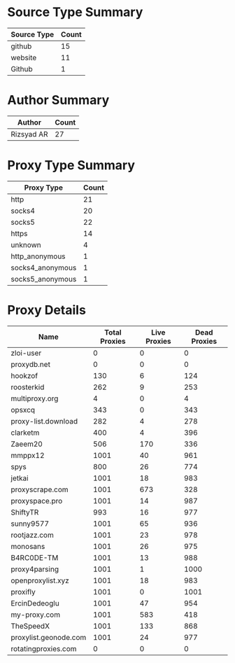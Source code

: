 # Source Type Summary

| Source Type | Count |
|-------------|-------|
| github | 15 |
| website | 11 |
| Github | 1 |


# Author Summary

| Author | Count |
|--------|-------|
| Rizsyad AR | 27 |


# Proxy Type Summary

| Proxy Type | Count |
|------------|-------|
| http | 21 |
| socks4 | 20 |
| socks5 | 22 |
| https | 14 |
| unknown | 4 |
| http_anonymous | 1 |
| socks4_anonymous | 1 |
| socks5_anonymous | 1 |


# Proxy Details

| Name | Total Proxies | Live Proxies | Dead Proxies |
|------|---------------|--------------|---------------|
| zloi-user | 0 | 0 | 0 |
| proxydb.net | 0 | 0 | 0 |
| hookzof | 130 | 6 | 124 |
| roosterkid | 262 | 9 | 253 |
| multiproxy.org | 4 | 0 | 4 |
| opsxcq | 343 | 0 | 343 |
| proxy-list.download | 282 | 4 | 278 |
| clarketm | 400 | 4 | 396 |
| Zaeem20 | 506 | 170 | 336 |
| mmppx12 | 1001 | 40 | 961 |
| spys | 800 | 26 | 774 |
| jetkai | 1001 | 18 | 983 |
| proxyscrape.com | 1001 | 673 | 328 |
| proxyspace.pro | 1001 | 14 | 987 |
| ShiftyTR | 993 | 16 | 977 |
| sunny9577 | 1001 | 65 | 936 |
| rootjazz.com | 1001 | 23 | 978 |
| monosans | 1001 | 26 | 975 |
| B4RC0DE-TM | 1001 | 13 | 988 |
| proxy4parsing | 1001 | 1 | 1000 |
| openproxylist.xyz | 1001 | 18 | 983 |
| proxifly | 1001 | 0 | 1001 |
| ErcinDedeoglu | 1001 | 47 | 954 |
| my-proxy.com | 1001 | 583 | 418 |
| TheSpeedX | 1001 | 133 | 868 |
| proxylist.geonode.com | 1001 | 24 | 977 |
| rotatingproxies.com | 0 | 0 | 0 |
